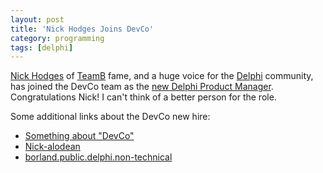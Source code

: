 ```yaml
---
layout: post
title: 'Nick Hodges Joins DevCo'
category: programming
tags: [delphi]
---
```


[Nick Hodges](http://www.lemanix.com/nickblog/) of [TeamB](http://www.teamb.com/) fame, and a huge voice for the [Delphi](http://www.borland.com/delphi) community, has joined the DevCo team as the [new Delphi Product Manager](http://www.lemanix.com/nickblog/PermaLink,guid,e12c634d-a70b-4c8e-b6e5-1c23130bf518.aspx).  Congratulations Nick!  I can't think of a better person for the role.

Some additional links about the DevCo new hire:


- [Something about "DevCo"](http://blogs.borland.com/michaelswindell/archive/2006/06/14/25302.aspx)
- [Nick-alodean](http://blogs.borland.com/abauer/archive/2006/06/14/25301.aspx)
- [borland.public.delphi.non-technical](http://groups.google.com/group/borland.public.delphi.non-technical/browse_thread/thread/eae146776672c20a/f2098a0a04c4d313?#f2098a0a04c4d313)
